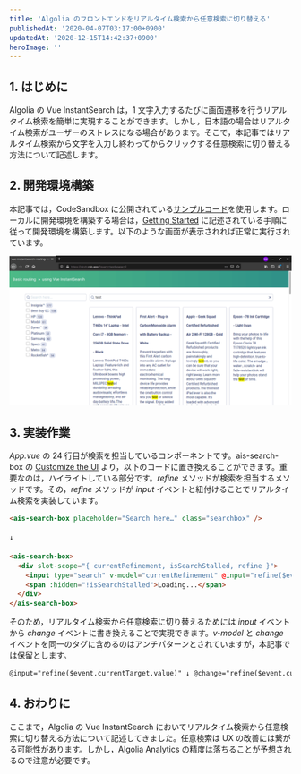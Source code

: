 ```yaml
---
title: 'Algolia のフロントエンドをリアルタイム検索から任意検索に切り替える'
publishedAt: '2020-04-07T03:17:00+0900'
updatedAt: '2020-12-15T14:42:37+0900'
heroImage: ''
---
```


## 1. はじめに

Algolia の Vue InstantSearch は，1 文字入力するたびに画面遷移を行うリアルタイム検索を簡単に実現することができます。しかし，日本語の場合はリアルタイム検索がユーザーのストレスになる場合があります。そこで，本記事ではリアルタイム検索から文字を入力し終わってからクリックする任意検索に切り替える方法について記述します。

## 2. 開発環境構築

本記事では，CodeSandbox に公開されている[サンプルコード](https://codesandbox.io/embed/github/algolia/doc-code-samples/tree/master/Vue+InstantSearch/getting-started)を使用します。ローカルに開発環境を構築する場合は，[Getting Started](https://www.algolia.com/doc/guides/building-search-ui/getting-started/vue/) に記述されている手順に従って開発環境を構築します。以下のような画面が表示されれば正常に実行されています。

![](93f2af417e9c95912cf2eadac4408720.png)

## 3. 実装作業

_App.vue_ の 24 行目が検索を担当しているコンポーネントです。ais-search-box の [Customize the UI](https://www.algolia.com/doc/api-reference/widgets/search-box/vue/#customize-the-ui) より，以下のコードに置き換えることができます。重要なのは，ハイライトしている部分です。_refine_ メソッドが検索を担当するメソッドです。その，_refine_ メソッドが _input_ イベントと紐付けることでリアルタイム検索を実装しています。

```html {hl_lines=[10]}
<ais-search-box placeholder="Search here…" class="searchbox" />

↓

<ais-search-box>
  <div slot-scope="{ currentRefinement, isSearchStalled, refine }">
    <input type="search" v-model="currentRefinement" @input="refine($event.currentTarget.value)" />
    <span :hidden="!isSearchStalled">Loading...</span>
  </div>
</ais-search-box>
```

そのため，リアルタイム検索から任意検索に切り替えるためには _input_ イベントから _change_ イベントに書き換えることで実現できます。_v-model_ と _change_ イベントを同一のタグに含めるのはアンチパターンとされていますが，本記事では保留とします。

```html
@input="refine($event.currentTarget.value)" ↓ @change="refine($event.currentTarget.value)"
```

## 4. おわりに

ここまで，Algolia の Vue InstantSearch においてリアルタイム検索から任意検索に切り替える方法について記述してきました。任意検索は UX の改善には繋がる可能性があります。しかし，Algolia Analytics の精度は落ちることが予想されるので注意が必要です。
